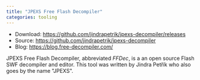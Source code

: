 ```yaml
---
title: "JPEXS Free Flash Decompiler"
categories: tooling
---
```


- Download: <https://github.com/jindrapetrik/jpexs-decompiler/releases>
- Source: <https://github.com/jindrapetrik/jpexs-decompiler>
- Blog: <https://blog.free-decompiler.com/>

JPEXS Free Flash Decompiler, abbreviated *FFDec*, is a an open source Flash SWF decompiler and editor.
This tool was written by Jindra Petřík who also goes by the name "JPEXS".
